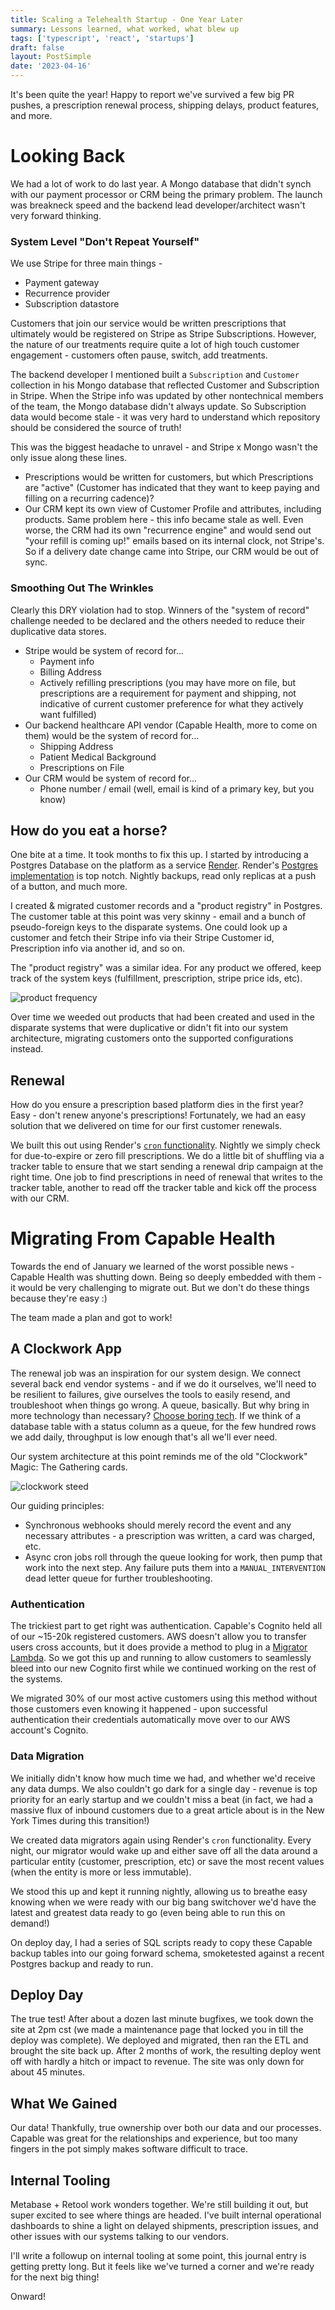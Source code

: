 ```yaml
---
title: Scaling a Telehealth Startup - One Year Later
summary: Lessons learned, what worked, what blew up
tags: ['typescript', 'react', 'startups']
draft: false
layout: PostSimple
date: '2023-04-16'
---
```


It's been quite the year! Happy to report we've survived a few big PR pushes, a prescription renewal process, shipping delays, product features, and more.

# Looking Back

We had a lot of work to do last year. A Mongo database that didn't synch with our payment processor or CRM being the primary problem. The launch was breakneck speed and the backend lead developer/architect wasn't very forward thinking.

### System Level "Don't Repeat Yourself"

We use Stripe for three main things - 

* Payment gateway
* Recurrence provider
* Subscription datastore

Customers that join our service would be written prescriptions that ultimately would be registered on Stripe as Stripe Subscriptions. However, the nature of our treatments require quite a lot of high touch customer engagement - customers often pause, switch, add treatments. 

The backend developer I mentioned built a `Subscription` and `Customer` collection in his Mongo database that reflected Customer and Subscription in Stripe. When the Stripe info was updated by other nontechnical members of the team, the Mongo database didn't always update. So Subscription data would become stale - it was very hard to understand which repository should be considered the source of truth!

This was the biggest headache to unravel - and Stripe x Mongo wasn't the only issue along these lines. 

* Prescriptions would be written for customers, but which Prescriptions are "active" (Customer has indicated that they want to keep paying and filling on a recurring cadence)? 
* Our CRM kept its own view of Customer Profile and attributes, including products. Same problem here - this info became stale as well. Even worse, the CRM had its own "recurrence engine" and would send out "your refill is coming up!" emails based on its internal clock, not Stripe's. So if a delivery date change came into Stripe, our CRM would be out of sync.

### Smoothing Out The Wrinkles

Clearly this DRY violation had to stop. Winners of the "system of record" challenge needed to be declared and the others needed to reduce their duplicative data stores.

* Stripe would be system of record for...
  * Payment info
  * Billing Address
  * Actively refilling prescriptions (you may have more on file, but prescriptions are a requirement for payment and shipping, not indicative of current customer preference for what they actively want fulfilled)
* Our backend healthcare API vendor (Capable Health, more to come on them) would be the system of record for...
  * Shipping Address
  * Patient Medical Background
  * Prescriptions on File
* Our CRM would be system of record for...
  * Phone number / email (well, email is kind of a primary key, but you know)

## How do you eat a horse?

One bite at a time. It took months to fix this up. I started by introducing a Postgres Database on the platform as a service [Render](https://render.com). Render's [Postgres implementation](https://render.com/docs/databases) is top notch. Nightly backups, read only replicas at a push of a button, and much more.

I created & migrated customer records and a "product registry" in Postgres. The customer table at this point was very skinny - email and a bunch of pseudo-foreign keys to the disparate systems. One could look up a customer and fetch their Stripe info via their Stripe Customer id, Prescription info via another id, and so on.

The "product registry" was a similar idea. For any product we offered, keep track of the system keys (fulfillment, prescription, stripe price ids, etc).

![product frequency](/static/images/alloy/product_freq.png)

Over time we weeded out products that had been created and used in the disparate systems that were duplicative or didn't fit into our system architecture, migrating customers onto the supported configurations instead.

## Renewal

How do you ensure a prescription based platform dies in the first year? Easy - don't renew anyone's prescriptions! Fortunately, we had an easy solution that we delivered on time for our first customer renewals.

We built this out using Render's [`cron` functionality](https://render.com/docs/cronjobs). Nightly we simply check for due-to-expire or zero fill prescriptions. We do a little bit of shuffling via a tracker table to ensure that we start sending a renewal drip campaign at the right time. One job to find prescriptions in need of renewal that writes to the tracker table, another to read off the tracker table and kick off the process with our CRM. 

# Migrating From Capable Health

Towards the end of January we learned of the worst possible news - Capable Health was shutting down. Being so deeply embedded with them - it would be very challenging to migrate out. But we don't do these things because they're easy :)

The team made a plan and got to work! 

## A Clockwork App

The renewal job was an inspiration for our system design. We connect several back end vendor systems - and if we do it ourselves, we'll need to be resilient to failures, give ourselves the tools to easily resend, and troubleshoot when things go wrong. A queue, basically. But why bring in more technology than necessary? [Choose boring tech](https://boringtechnology.club/). If we think of a database table with a status column as a queue, for the few hundred rows we add daily, throughput is low enough that's all we'll ever need.

Our system architecture at this point reminds me of the old "Clockwork" Magic: The Gathering cards.

![clockwork steed](/static/images/alloy/clockwork-steed.jpg)

Our guiding principles:

* Synchronous webhooks should merely record the event and any necessary attributes - a prescription was written, a card was charged, etc.
* Async cron jobs roll through the queue looking for work, then pump that work into the next step. Any failure puts them into a `MANUAL_INTERVENTION` dead letter queue for further troubleshooting.

### Authentication

The trickiest part to get right was authentication. Capable's Cognito held all of our ~15-20k registered customers. AWS doesn't allow you to transfer users cross accounts, but it does provide a method to plug in a [Migrator Lambda](https://docs.aws.amazon.com/cognito/latest/developerguide/user-pool-lambda-migrate-user.html). So we got this up and running to allow customers to seamlessly bleed into our new Cognito first while we continued working on the rest of the systems. 

We migrated 30% of our most active customers using this method without those customers even knowing it happened - upon successful authentication their credentials automatically move over to our AWS account's Cognito.

### Data Migration

We initially didn't know how much time we had, and whether we'd receive any data dumps. We also couldn't go dark for a single day - revenue is top priority for an early startup and we couldn't miss a beat (in fact, we had a massive flux of inbound customers due to a great article about is in the New York Times during this transition!)

We created data migrators again using Render's `cron` functionality. Every night, our migrator would wake up and either save off all the data around a particular entity (customer, prescription, etc) or save the most recent values (when the entity is more or less immutable).

We stood this up and kept it running nightly, allowing us to breathe easy knowing when we were ready with our big bang switchover we'd have the latest and greatest data ready to go (even being able to run this on demand!)

On deploy day, I had a series of SQL scripts ready to copy these Capable backup tables into our going forward schema, smoketested against a recent Postgres backup and ready to run.

## Deploy Day

The true test! After about a dozen last minute bugfixes, we took down the site at 2pm cst (we made a maintenance page that locked you in till the deploy was complete). We deployed and migrated, then ran the ETL and brought the site back up. After 2 months of work, the resulting deploy went off with hardly a hitch or impact to revenue. The site was only down for about 45 minutes.

## What We Gained

Our data! Thankfully, true ownership over both our data and our processes. Capable was great for the relationships and experience, but too many fingers in the pot simply makes software difficult to trace.

## Internal Tooling

Metabase + Retool work wonders together. We're still building it out, but super excited to see where things are headed. I've built internal operational dashboards to shine a light on delayed shipments, prescription issues, and other issues with our systems talking to our vendors. 

I'll write a followup on internal tooling at some point, this journal entry is getting pretty long. But it feels like we've turned a corner and we're ready for the next big thing!

Onward!